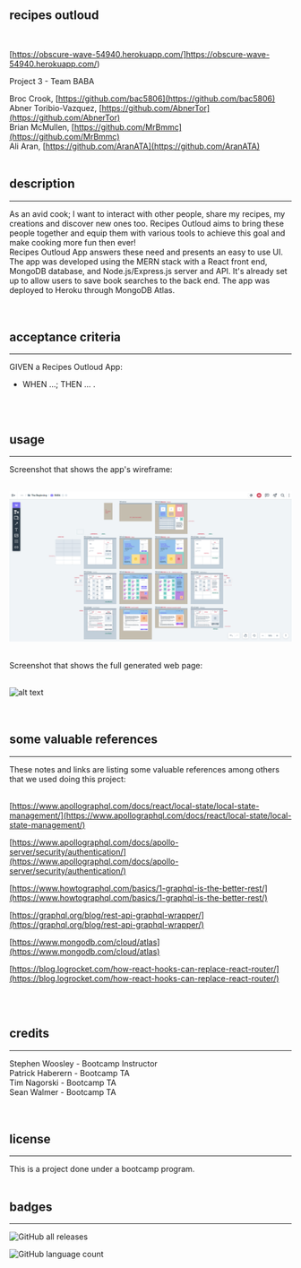 <br>

## **recipes outloud**<br>
<br>

[https://obscure-wave-54940.herokuapp.com/]https://obscure-wave-54940.herokuapp.com/)<br>

Project 3 - Team BABA<br>

Broc Crook, [https://github.com/bac5806](https://github.com/bac5806)<br>
Abner Toribio-Vazquez, [https://github.com/AbnerTor](https://github.com/AbnerTor)<br>
Brian McMullen, [https://github.com/MrBmmc](https://github.com/MrBmmc)<br>
Ali Aran, [https://github.com/AranATA](https://github.com/AranATA)<br>
<br>

## description

***
As an avid cook; I want to interact with other people, share my recipes, my creations and discover new ones too. Recipes Outloud aims to bring these people together and equip them with various tools to achieve this goal and make cooking more fun then ever!<br>
Recipes Outloud App answers these need and presents an easy to use UI. The app was developed using the MERN stack with a React front end, MongoDB database, and Node.js/Express.js server and API. It's already set up to allow users to save book searches to the back end. The app was deployed to Heroku through MongoDB Atlas.  
<br>
<br>

## acceptance criteria

***

GIVEN a Recipes Outloud App:<br>

* WHEN ...; THEN ... .<br>
<br>
<br>

## usage

***

Screenshot that shows the app's wireframe:<br>
<br>

![alt text](client/images/scrshot-wireframe.png)
<br>
<br>

Screenshot that shows the full generated web page:<br>
<br>

![alt text](client/images/scrshot-home.png)
<br>
<br>
<br>

## some valuable references

***

These notes and links are listing some valuable references among others that we used doing this project:<br>
<br>

[https://www.apollographql.com/docs/react/local-state/local-state-management/](https://www.apollographql.com/docs/react/local-state/local-state-management/)

[https://www.apollographql.com/docs/apollo-server/security/authentication/](https://www.apollographql.com/docs/apollo-server/security/authentication/)

[https://www.howtographql.com/basics/1-graphql-is-the-better-rest/](https://www.howtographql.com/basics/1-graphql-is-the-better-rest/)

[https://graphql.org/blog/rest-api-graphql-wrapper/](https://graphql.org/blog/rest-api-graphql-wrapper/)

[https://www.mongodb.com/cloud/atlas](https://www.mongodb.com/cloud/atlas)

[https://blog.logrocket.com/how-react-hooks-can-replace-react-router/](https://blog.logrocket.com/how-react-hooks-can-replace-react-router/)

<br>
<br>

## credits

***

Stephen Woosley - Bootcamp Instructor<br>
Patrick Haberern - Bootcamp TA<br>
Tim Nagorski - Bootcamp TA<br>
Sean Walmer - Bootcamp TA<br>
<br>
<br>

## license

***

This is a project done under a bootcamp program.
<br>
<br>

## badges

***

![GitHub all releases](https://img.shields.io/github/downloads/AbnerTor/RecipesOutloud/total)

![GitHub language count](https://img.shields.io/github/languages/count/AbnerTor/RecipesOutloud)
<br>
<br>
